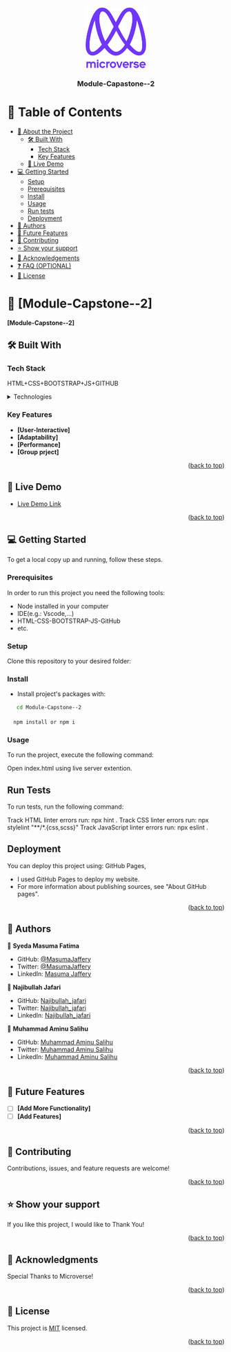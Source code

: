 <a name="readme-top"></a>

<!--
HOW TO USE:
This is an example of how you may give instructions on setting up your project locally.

Modify this file to match your project and remove sections that don't apply.

REQUIRED SECTIONS:
- Table of Contents
- About the Project
  - Built With
  - Live Demo
- Getting Started
- Authors
- Future Features
- Contributing
- Show your support
- Acknowledgements
- License

OPTIONAL SECTIONS:
- FAQ

After you're finished please remove all the comments and instructions!
-->

<div align="center">
  <!-- You are encouraged to replace this logo with your own! Otherwise you can also remove it. -->
  <img src="murple_logo.png" alt="logo" width="140"  height="auto" />
  <br/>

  <h3><b>Module-Capastone--2</b></h3>

</div>

<!-- TABLE OF CONTENTS -->

# 📗 Table of Contents

- [📖 About the Project](#about-project)
  - [🛠 Built With](#built-with)
    - [Tech Stack](#tech-stack)
    - [Key Features](#key-features)
  - [🚀 Live Demo](#live-demo)
- [💻 Getting Started](#getting-started)
  - [Setup](#setup)
  - [Prerequisites](#prerequisites)
  - [Install](#install)
  - [Usage](#usage)
  - [Run tests](#run-tests)
  - [Deployment](#deployment)
- [👥 Authors](#authors)
- [🔭 Future Features](#future-features)
- [🤝 Contributing](#contributing)
- [⭐️ Show your support](#support)
- [🙏 Acknowledgements](#acknowledgements)
- [❓ FAQ (OPTIONAL)](#faq)
- [📝 License](#license)

<!-- PROJECT DESCRIPTION -->

# 📖 [Module-Capstone--2] <a name="about-project"></a>

**[Module-Capstone--2]** 

## 🛠 Built With <a name="built-with"></a>

### Tech Stack <a name="tech-stack"></a>

HTML+CSS+BOOTSTRAP+JS+GITHUB

<details>
  <summary>Technologies</summary>
  <ul>
    <li><a href="https://html.com/">Html</a></li>
    <li><a href="https://www.w3schools.com/css/">CSS</a></li>
    <li><a href="https://www.javascript.com/">Javascript</a></li>
    <li><a href="https://github.com/">GitHub</a></li>
    <li><a href = "https://getbootstrap.com/">Bootstrap</a></li>
  </ul>
</details>

<!-- Features -->

### Key Features <a name="key-features"></a>

- **[User-Interactive]**
- **[Adaptability]**
- **[Performance]**
- **[Group prject]**

<p align="right">(<a href="#readme-top">back to top</a>)</p>

<!-- LIVE DEMO -->

## 🚀 Live Demo <a name="live-demo"></a>


- [Live Demo Link](#)

<p align="right">(<a href="#readme-top">back to top</a>)</p>

<!-- GETTING STARTED -->

## 💻 Getting Started <a name="getting-started"></a>

To get a local copy up and running, follow these steps.

### Prerequisites

In order to run this project you need the following tools:
- Node installed in your computer
- IDE(e.g.: Vscode,...)
- HTML-CSS-BOOTSTRAP-JS-GitHub
- etc.

### Setup

Clone this repository to your desired folder:

<!--
Example commands:

```sh
  cd my-folder
  git@github.com:MasumaJaffery/Module-Capstone--2.git
```
--->

### Install

- Install project's packages with:

```sh
   cd Module-Capstone--2

  npm install or npm i
```



### Usage

To run the project, execute the following command:

Open index.html using live server extention.

## Run Tests

To run tests, run the following command:

Track HTML linter errors run:
npx hint .
Track CSS linter errors run:
npx stylelint "**/*.{css,scss}"
Track JavaScript linter errors run:
npx eslint .

## Deployment

You can deploy this project using: GitHub Pages,
- I used GitHub Pages to deploy my website.
- For more information about publishing sources, see "About GitHub pages".


<p align="right">(<a href="#readme-top">back to top</a>)</p>

<!-- AUTHORS -->

## 👥 Authors <a name="authors"></a>

👤 **Syeda Masuma Fatima**

- GitHub: [@MasumaJaffery](https://github.com/MasumaJaffery)
- Twitter: [@MasumaJaffery](https://twitter.com/MasumaJaffery)
- LinkedIn: [Masuma Jaffery](https://www.linkedin.com/in/masuma-jaffery-797a29256/)

👤 **Najibullah Jafari**

- GitHub: [Najibullah_jafari](https://github.com/najibullahjafari)
- Twitter: [Najibullah_jafari](https://twitter.com/Najib_Jafari_)
- LinkedIn: [Najibullah_jafari](https://www.linkedin.com/in/najibulla-jafari-609852263/)


👤 **Muhammad Aminu Salihu**

- GitHub: [Muhammad Aminu Salihu](https://github.com/mohashyne)
- Twitter: [Muhammad Aminu Salihu](https://twitter.com/muhammadslyhu)
- LinkedIn: [Muhammad Aminu Salihu](https://www.linkedin.com/in/muhammad-salihu-27467a165)



<p align="right">(<a href="#readme-top">back to top</a>)</p>

<!-- FUTURE FEATURES -->

## 🔭 Future Features <a name="future-features"></a>

- [ ] **[Add More Functionality]**
- [ ] **[Add Features]**

<p align="right">(<a href="#readme-top">back to top</a>)</p>

<!-- CONTRIBUTING -->

## 🤝 Contributing <a name="contributing"></a>

Contributions, issues, and feature requests are welcome!



<p align="right">(<a href="#readme-top">back to top</a>)</p>

<!-- SUPPORT -->

## ⭐️ Show your support <a name="support"></a>

If you like this project, I would like to Thank You!

<p align="right">(<a href="#readme-top">back to top</a>)</p>

<!-- ACKNOWLEDGEMENTS -->

## 🙏 Acknowledgments <a name="acknowledgements"></a>

Special Thanks to Microverse!


<p align="right">(<a href="#readme-top">back to top</a>)</p>

<!-- LICENSE -->

## 📝 License <a name="license"></a>

This project is [MIT](./MIT.md) licensed.

<p align="right">(<a href="#readme-top">back to top</a>)</p>

